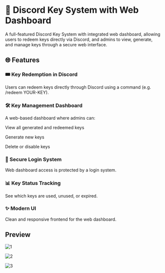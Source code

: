 # 🔑 Discord Key System with Web Dashboard
A full-featured Discord Key System with integrated web dashboard, allowing users to redeem keys directly via Discord, and admins to view, generate, and manage keys through a secure web interface.

## 🌐 Features
### 🎟️ Key Redemption in Discord
Users can redeem keys directly through Discord using a command (e.g. /redeem YOUR-KEY).

### 🛠️ Key Management Dashboard
A web-based dashboard where admins can:

View all generated and redeemed keys

Generate new keys

Delete or disable keys

### 🔐 Secure Login System
Web dashboard access is protected by a login system.

### 📊 Key Status Tracking
See which keys are used, unused, or expired.

### ✨ Modern UI
Clean and responsive frontend for the web dashboard.

## Preview

![1](https://github.com/user-attachments/assets/eaa4fe55-7516-4c8f-b8d1-b14ce8f6e4ee)

![2](https://github.com/user-attachments/assets/91c57dd9-3363-4d8b-9cd6-939214304ebd)

![3](https://github.com/user-attachments/assets/c1cd3dc2-7a99-4c54-b65a-0bb33bd1c83b)
